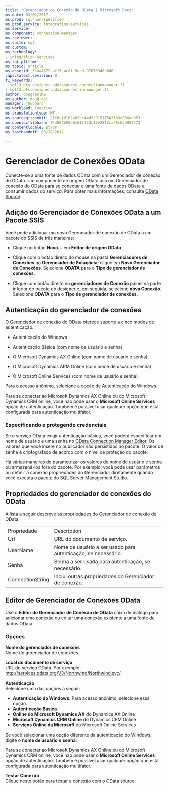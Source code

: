 ```yaml
---
title: "Gerenciador de Conexão do OData | Microsoft Docs"
ms.date: 03/01/2017
ms.prod: sql-non-specified
ms.prod_service: integration-services
ms.service: 
ms.component: connection-manager
ms.reviewer: 
ms.suite: sql
ms.custom: 
ms.technology:
- integration-services
ms.tgt_pltfrm: 
ms.topic: article
ms.assetid: 3caa4372-aff3-4c0f-9ecd-97870948b8d0
caps.latest.revision: 9
f1_keywords:
- sql13.dts.designer.odatasource.connectionmanager.f1
- sql13.dts.designer.odataconnectionmanager.f1
author: douglaslMS
ms.author: douglasl
manager: jhubbard
ms.workload: Inactive
ms.translationtype: MT
ms.sourcegitcommit: 21f0cfd102a6fcc44dfc9151750f1b3c936aa053
ms.openlocfilehash: f54562b59e8c61f723c17e2812ca39cb2e95f273
ms.contentlocale: pt-br
ms.lasthandoff: 08/28/2017

---
```

# <a name="odata-connection-manager"></a>Gerenciador de Conexões OData
 Conecte-se a uma fonte de dados OData com um Gerenciador de conexão do OData. Um componente de origem OData usa um Gerenciador de conexão do OData para se conectar a uma fonte de dados OData e consumir dados do serviço. Para obter mais informações, consulte [OData Source](../../integration-services/data-flow/odata-source.md).  
  
## <a name="adding-an-odata-connection-manager-to-an-ssis-package"></a>Adição do Gerenciador de Conexões OData a um Pacote SSIS  
 Você pode adicionar um novo Gerenciador de conexão de OData a um pacote do SSIS de três maneiras:  
  
-   Clique no botão **Novo...** em **Editor de origem OData**  
  
-   Clique com o botão direito do mouse na pasta **Gerenciadores de Conexões** no **Gerenciador de Soluções**e clique em **Novo Gerenciador de Conexões**. Selecione **ODATA** para o **Tipo de gerenciador de conexões**.  
  
-   Clique com botão direito no **gerenciadores de Conexão** painel na parte inferior do pacote do designer e, em seguida, selecione **nova Conexão**. Selecione **ODATA** para o **Tipo de gerenciador de conexões**.  
  
## <a name="connection-manager-authentication"></a>Autenticação do gerenciador de conexões  
 O Gerenciador de conexão do OData oferece suporte a cinco modos de autenticação.  
  
-   Autenticação do Windows  
  
-   Autenticação Básica (com nome de usuário e senha)  

-   O Microsoft Dynamics AX Online (com nome de usuário e senha)
  
-   O Microsoft Dynamics ARM Online (com nome de usuário e senha)
  
-   O Microsoft Online Services (com nome de usuário e senha)  
  
Para o acesso anônimo, selecione a opção de Autenticação do Windows.  

Para se conectar ao Microsoft Dynamics AX Online ou do Microsoft Dynamics CRM online, você não pode usar o **Microsoft Online Services** opção de autenticação. Também é possível usar qualquer opção que está configurada para autenticação multifator.
  
### <a name="specifying-and-securing-credentials"></a>Especificando e protegendo credenciais  
 Se o serviço OData exigir autenticação básica, você poderá especificar um nome de usuário e uma senha no [OData Connection Manager Editor](../../integration-services/connection-manager/odata-connection-manager-editor.md). Os valores que você insere no publicador são persistidos no pacote. O valor de senha é criptografado de acordo com o nível de proteção do pacote.  
  
 Há várias maneiras de parametrizar os valores de nome de usuário e senha ou armazená-los fora do pacote. Por exemplo, você pode usar parâmetros ou definir a conexão propriedades do Gerenciador diretamente quando você executa o pacote do SQL Server Management Studio.  
  
## <a name="odata-connection-manager-properties"></a>Propriedades do gerenciador de conexões do OData  
 A lista a seguir descreve as propriedades do Gerenciador de conexão de OData.  
  
|||  
|-|-|  
|Propriedade|Description|  
|Url|URL do documento de serviço.|  
|UserName|Nome de usuário a ser usado para autenticação, se necessário.|  
|Senha|Senha a ser usada para autenticação, se necessário.|  
|ConnectionString|Inclui outras propriedades do Gerenciador de conexão.|  
  
## <a name="odata-connection-manager-editor"></a>Editor de Gerenciador de Conexões OData
  Use o **Editor do Gerenciador de Conexão de OData** caixa de diálogo para adicionar uma conexão ou editar uma conexão existente a uma fonte de dados OData.  
  
### <a name="options"></a>Opções  
 **Nome do gerenciador de conexões**  
 Nome do gerenciador de conexões.  
  
 **Local do documento de serviço**  
 URL do serviço OData. Por exemplo: http://services.odata.org/V3/Northwind/Northwind.svc/.  
  
 **Autenticação**  
Selecione uma das opções a seguir:
-   **Autenticação do Windows**. Para acesso anônimo, selecione essa opção.
-   **Autenticação Básica** 
-   **Online do Microsoft Dynamics AX** do Dynamics AX Online
-   **Microsoft Dynamics CRM Online** do Dynamics CRM Online
-   **Serviços Online da Microsoft** do Microsoft Online Services

Se você selecionar uma opção diferente da autenticação do Windows, digite o **nome de usuário** e **senha**. 

Para se conectar ao Microsoft Dynamics AX Online ou do Microsoft Dynamics CRM online, você não pode usar o **Microsoft Online Services** opção de autenticação. Também é possível usar qualquer opção que está configurada para autenticação multifator.

 **Testar Conexão**  
 Clique neste botão para testar a conexão com o OData source.  

